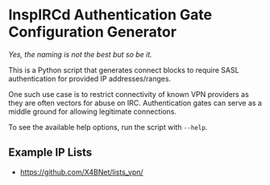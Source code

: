 # InspIRCd Authentication Gate Configuration Generator
*Yes, the naming is not the best but so be it.*

This is a Python script that generates connect blocks to require SASL authentication for provided IP addresses/ranges.

One such use case is to restrict connectivity of known VPN providers as they are often vectors for abuse on IRC. Authentication gates can serve as a middle ground for allowing legitimate connections.

To see the available help options, run the script with `--help`.

## Example IP Lists
- https://github.com/X4BNet/lists_vpn/
